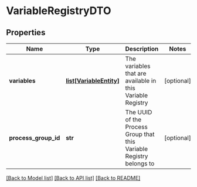 # VariableRegistryDTO

## Properties
Name | Type | Description | Notes
------------ | ------------- | ------------- | -------------
**variables** | [**list[VariableEntity]**](VariableEntity.md) | The variables that are available in this Variable Registry | [optional] 
**process_group_id** | **str** | The UUID of the Process Group that this Variable Registry belongs to | [optional] 

[[Back to Model list]](../README.md#documentation-for-models) [[Back to API list]](../README.md#documentation-for-api-endpoints) [[Back to README]](../README.md)


